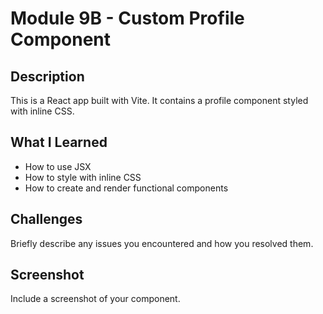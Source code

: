 # Module 9B - Custom Profile Component

## Description
This is a React app built with Vite. It contains a profile component styled with inline CSS.

## What I Learned
- How to use JSX
- How to style with inline CSS
- How to create and render functional components

## Challenges
Briefly describe any issues you encountered and how you resolved them.

## Screenshot
Include a screenshot of your component.
